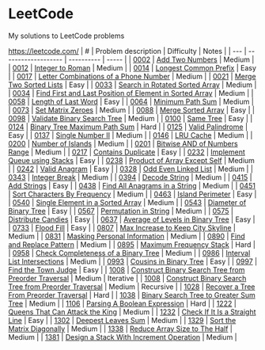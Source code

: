 # LeetCode
My solutions to LeetCode problems

https://leetcode.com/
|  #  | Problem description | Difficulty | Notes |
| --- | ------------------- | ---------- | ----- |
| [0002](0002.cpp) | [Add Two Numbers](https://leetcode.com/problems/add-two-numbers/) | Medium |
| [0012](0012.cpp) | [Integer to Roman](https://leetcode.com/problems/integer-to-roman/) | Medium |
| [0014](0014.cpp) | [Longest Common Prefix](https://leetcode.com/problems/longest-common-prefix/) | Easy |
| [0017](0017.cpp) | [Letter Combinations of a Phone Number](https://leetcode.com/problems/letter-combinations-of-a-phone-number/) | Medium |
| [0021](0021.cpp) | [Merge Two Sorted Lists](https://leetcode.com/problems/merge-two-sorted-lists/) | Easy |
| [0033](0033.cpp) | [Search in Rotated Sorted Array](https://leetcode.com/problems/search-in-rotated-sorted-array/) | Medium |
| [0034](0034.cpp) | [Find First and Last Position of Element in Sorted Array](https://leetcode.com/problems/find-first-and-last-position-of-element-in-sorted-array/) | Medium |
| [0058](0058.cpp) | [Length of Last Word](https://leetcode.com/problems/length-of-last-word/) | Easy |
| [0064](0064.cpp) | [Minimum Path Sum](https://leetcode.com/problems/minimum-path-sum/) | Medium |
| [0073](0073.cpp) | [Set Matrix Zeroes](https://leetcode.com/problems/set-matrix-zeroes/) | Medium |
| [0088](0088.cpp) | [Merge Sorted Array](https://leetcode.com/problems/merge-sorted-array/) | Easy |
| [0098](0098.cpp) | [Validate Binary Search Tree](https://leetcode.com/problems/validate-binary-search-tree/) | Medium |
| [0100](0100.cpp) | [Same Tree](https://leetcode.com/problems/same-tree/) | Easy |
| [0124](0124.cpp) | [Binary Tree Maximum Path Sum](https://leetcode.com/problems/binary-tree-maximum-path-sum/) | Hard |
| [0125](0125.cpp) | [Valid Palindrome](https://leetcode.com/problems/valid-palindrome/) | Easy |
| [0137](0137.cpp) | [Single Number II](https://leetcode.com/problems/single-number-ii/) | Medium |
| [0146](0146.cpp) | [LRU Cache](https://leetcode.com/problems/lru-cache/) | Medium |
| [0200](0200.cpp) | [Number of Islands](https://leetcode.com/problems/number-of-islands/) | Medium |
| [0201](0201.cpp) | [Bitwise AND of Numbers Range](https://leetcode.com/problems/bitwise-and-of-numbers-range/) | Medium |
| [0217](0217.cpp) | [Contains Duplicate](https://leetcode.com/problems/contains-duplicate/) | Easy |
| [0232](0232.cpp) | [Implement Queue using Stacks](https://leetcode.com/problems/implement-queue-using-stacks/) | Easy |
| [0238](0238.cpp) | [Product of Array Except Self](https://leetcode.com/problems/product-of-array-except-self/) | Medium |
| [0242](0242.cpp) | [Valid Anagram](https://leetcode.com/problems/valid-anagram/) | Easy |
| [0328](0328.cpp) | [Odd Even Linked List](https://leetcode.com/problems/odd-even-linked-list/) | Medium |
| [0343](0343.cpp) | [Integer Break](https://leetcode.com/problems/integer-break/) | Medium |
| [0394](0394.cpp) | [Decode String](https://leetcode.com/problems/decode-string/) | Medium |
| [0415](0415.cpp) | [Add Strings](https://leetcode.com/problems/add-strings/) | Easy |
| [0438](0438.cpp) | [Find All Anagrams in a String](https://leetcode.com/problems/find-all-anagrams-in-a-string/) | Medium |
| [0451](0451.cpp) | [Sort Characters By Frequency](https://leetcode.com/problems/sort-characters-by-frequency/) | Medium |
| [0463](0463.cpp) | [Island Perimeter](https://leetcode.com/problems/island-perimeter/) | Easy |
| [0540](0540.cpp) | [Single Element in a Sorted Array](https://leetcode.com/problems/single-element-in-a-sorted-array/) | Medium |
| [0543](0543.cpp) | [Diameter of Binary Tree](https://leetcode.com/problems/diameter-of-binary-tree/) | Easy |
| [0567](0567.cpp) | [Permutation in String](https://leetcode.com/problems/permutation-in-string/) | Medium |
| [0575](0575.cpp) | [Distribute Candies](https://leetcode.com/problems/distribute-candies/) | Easy |
| [0637](0637.cpp) | [Average of Levels in Binary Tree](https://leetcode.com/problems/average-of-levels-in-binary-tree/) | Easy |
| [0733](0733.cpp) | [Flood Fill](https://leetcode.com/problems/flood-fill/) | Easy |
| [0807](0807.cpp) | [Max Increase to Keep City Skyline](https://leetcode.com/problems/max-increase-to-keep-city-skyline/) | Medium |
| [0831](0831.cpp) | [Masking Personal Information](https://leetcode.com/problems/masking-personal-information/) | Medium |
| [0890](0890.cpp) | [Find and Replace Pattern](https://leetcode.com/problems/masking-personal-information/) | Medium |
| [0895](0895.cpp) | [Maximum Frequency Stack](https://leetcode.com/problems/maximum-frequency-stack/) | Hard |
| [0958](0958.cpp) | [Check Completeness of a Binary Tree](https://leetcode.com/problems/check-completeness-of-a-binary-tree/) | Medium |
| [0986](0986.cpp) | [Interval List Intersections](https://leetcode.com/problems/interval-list-intersections/) | Medium |
| [0993](0993.cpp) | [Cousins in Binary Tree](https://leetcode.com/problems/cousins-in-binary-tree/) | Easy |
| [0997](0997.cpp) | [Find the Town Judge](https://leetcode.com/problems/find-the-town-judge/) | Easy |
| [1008](1008_iterative.cpp) | [Construct Binary Search Tree from Preorder Traversal](https://leetcode.com/problems/construct-binary-search-tree-from-preorder-traversal/) | Medium | Iterative |
| [1008](1008_recursive.cpp) | [Construct Binary Search Tree from Preorder Traversal](https://leetcode.com/problems/construct-binary-search-tree-from-preorder-traversal/) | Medium | Recursive |
| [1028](1028.cpp) | [Recover a Tree From Preorder Traversal](https://leetcode.com/problems/recover-a-tree-from-preorder-traversal/) | Hard |
| [1038](1038.cpp) | [Binary Search Tree to Greater Sum Tree](https://leetcode.com/problems/binary-search-tree-to-greater-sum-tree/) | Medium |
| [1106](1106.cpp) | [Parsing A Boolean Expression](https://leetcode.com/problems/parsing-a-boolean-expression/) | Hard |
| [1222](1222.cpp) | [Queens That Can Attack the King](https://leetcode.com/problems/queens-that-can-attack-the-king/) | Medium |
| [1232](1232.cpp) | [Check If It Is a Straight Line](https://leetcode.com/problems/check-if-it-is-a-straight-line/) | Easy |
| [1302](1302.cpp) | [Deepest Leaves Sum](https://leetcode.com/problems/deepest-leaves-sum/) | Medium |
| [1329](1329.cpp) | [Sort the Matrix Diagonally](https://leetcode.com/problems/sort-the-matrix-diagonally/) | Medium |
| [1338](1338.cpp) | [Reduce Array Size to The Half](https://leetcode.com/problems/reduce-array-size-to-the-half/) | Medium |
| [1381](1381.cpp) | [Design a Stack With Increment Operation](https://leetcode.com/problems/design-a-stack-with-increment-operation/) | Medium |
